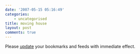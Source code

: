 ```yaml
---
date: '2007-05-15 05:16:49'
categories:
    - uncategorised
title: moving house
layout: post
comments: true
---
```

Please [update](http://my.telegraph.co.uk/lordst_stevensbarnstormworth/)
your bookmarks and feeds with immediate effect.
